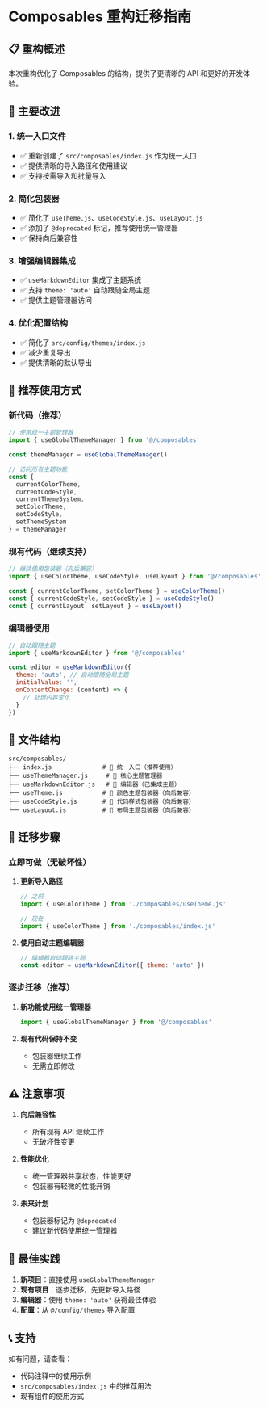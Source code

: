 # Composables 重构迁移指南

## 📋 重构概述

本次重构优化了 Composables 的结构，提供了更清晰的 API 和更好的开发体验。

## 🎯 主要改进

### 1. **统一入口文件**
- ✅ 重新创建了 `src/composables/index.js` 作为统一入口
- ✅ 提供清晰的导入路径和使用建议
- ✅ 支持按需导入和批量导入

### 2. **简化包装器**
- ✅ 简化了 `useTheme.js`、`useCodeStyle.js`、`useLayout.js`
- ✅ 添加了 `@deprecated` 标记，推荐使用统一管理器
- ✅ 保持向后兼容性

### 3. **增强编辑器集成**
- ✅ `useMarkdownEditor` 集成了主题系统
- ✅ 支持 `theme: 'auto'` 自动跟随全局主题
- ✅ 提供主题管理器访问

### 4. **优化配置结构**
- ✅ 简化了 `src/config/themes/index.js`
- ✅ 减少重复导出
- ✅ 提供清晰的默认导出

## 🚀 推荐使用方式

### 新代码（推荐）

```javascript
// 使用统一主题管理器
import { useGlobalThemeManager } from '@/composables'

const themeManager = useGlobalThemeManager()

// 访问所有主题功能
const {
  currentColorTheme,
  currentCodeStyle,
  currentThemeSystem,
  setColorTheme,
  setCodeStyle,
  setThemeSystem
} = themeManager
```

### 现有代码（继续支持）

```javascript
// 继续使用包装器（向后兼容）
import { useColorTheme, useCodeStyle, useLayout } from '@/composables'

const { currentColorTheme, setColorTheme } = useColorTheme()
const { currentCodeStyle, setCodeStyle } = useCodeStyle()
const { currentLayout, setLayout } = useLayout()
```

### 编辑器使用

```javascript
// 自动跟随主题
import { useMarkdownEditor } from '@/composables'

const editor = useMarkdownEditor({
  theme: 'auto', // 自动跟随全局主题
  initialValue: '',
  onContentChange: (content) => {
    // 处理内容变化
  }
})
```

## 📁 文件结构

```
src/composables/
├── index.js              # 🎯 统一入口（推荐使用）
├── useThemeManager.js     # 🎯 核心主题管理器
├── useMarkdownEditor.js   # 📝 编辑器（已集成主题）
├── useTheme.js           # 🔄 颜色主题包装器（向后兼容）
├── useCodeStyle.js       # 🔄 代码样式包装器（向后兼容）
└── useLayout.js          # 🔄 布局主题包装器（向后兼容）
```

## 🔄 迁移步骤

### 立即可做（无破坏性）

1. **更新导入路径**
   ```javascript
   // 之前
   import { useColorTheme } from './composables/useTheme.js'
   
   // 现在
   import { useColorTheme } from './composables/index.js'
   ```

2. **使用自动主题编辑器**
   ```javascript
   // 编辑器自动跟随主题
   const editor = useMarkdownEditor({ theme: 'auto' })
   ```

### 逐步迁移（推荐）

1. **新功能使用统一管理器**
   ```javascript
   import { useGlobalThemeManager } from '@/composables'
   ```

2. **现有代码保持不变**
   - 包装器继续工作
   - 无需立即修改

## ⚠️ 注意事项

1. **向后兼容性**
   - 所有现有 API 继续工作
   - 无破坏性变更

2. **性能优化**
   - 统一管理器共享状态，性能更好
   - 包装器有轻微的性能开销

3. **未来计划**
   - 包装器标记为 `@deprecated`
   - 建议新代码使用统一管理器

## 🎯 最佳实践

1. **新项目**：直接使用 `useGlobalThemeManager`
2. **现有项目**：逐步迁移，先更新导入路径
3. **编辑器**：使用 `theme: 'auto'` 获得最佳体验
4. **配置**：从 `@/config/themes` 导入配置

## 📞 支持

如有问题，请查看：
- 代码注释中的使用示例
- `src/composables/index.js` 中的推荐用法
- 现有组件的使用方式
